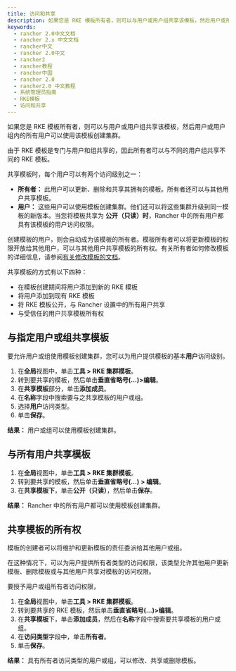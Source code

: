 ```yaml
---
title: 访问和共享
description: 如果您是 RKE 模板所有者，则可以与用户或用户组共享该模板，然后用户或用户组内的所有用户可以使用该模板创建集群。由于 RKE 模板是专门与用户和组共享的，因此所有者可以与不同的用户组共享不同的 RKE 模板。共享模板时，每个用户可以有两个访问级别之一：所有者：此用户可以更新、删除和共享其拥有的模板。所有者还可以与其他用户共享模板。用户：这些用户可以使用模板创建集群。他们还可以将这些集群升级到同一模板的新版本。当您将模板共享为 **公开（只读）时**，Rancher 中的所有用户都具有该模板的用户访问权限。
keywords:
  - rancher 2.0中文文档
  - rancher 2.x 中文文档
  - rancher中文
  - rancher 2.0中文
  - rancher2
  - rancher教程
  - rancher中国
  - rancher 2.0
  - rancher2.0 中文教程
  - 系统管理员指南
  - RKE模板
  - 访问和共享
---
```


如果您是 RKE 模板所有者，则可以与用户或用户组共享该模板，然后用户或用户组内的所有用户可以使用该模板创建集群。

由于 RKE 模板是专门与用户和组共享的，因此所有者可以与不同的用户组共享不同的 RKE 模板。

共享模板时，每个用户可以有两个访问级别之一：

- **所有者：** 此用户可以更新、删除和共享其拥有的模板。所有者还可以与其他用户共享模板。
- **用户：** 这些用户可以使用模板创建集群。他们还可以将这些集群升级到同一模板的新版本。当您将模板共享为 **公开（只读）时**，Rancher 中的所有用户都具有该模板的用户访问权限。

创建模板的用户，则会自动成为该模板的所有者。模板所有者可以将更新模板的权限开放给其他用户，可以与其他用户共享模板的所有权。有关所有者如何修改模板的详细信息，请参阅[有关修改模板的文档](/docs/admin-settings/rke-templates/creating-and-revising/_index)。

共享模板的方式有以下四种：

- 在模板创建期间将用户添加到新的 RKE 模板
- 将用户添加到现有 RKE 模板
- 将 RKE 模板公开，与 Rancher 设置中的所有用户共享
- 与受信任的用户共享模板所有权

## 与指定用户或组共享模板

要允许用户或组使用模板创建集群，您可以为用户提供模板的基本**用户**访问级别。

1. 在**全局**视图中，单击**工具 > RKE 集群模板**。
1. 转到要共享的模板，然后单击**垂直省略号(…)>编辑**。
1. 在**共享模板**部分，单击**添加成员**。
1. 在**名称**字段中搜索要与之共享模板的用户或组。
1. 选择**用户**访问类型。
1. 单击**保存**。

**结果：** 用户或组可以使用模板创建集群。

## 与所有用户共享模板

1. 在**全局**视图中，单击**工具 > RKE 集群模板**。
1. 转到要共享的模板，然后单击**垂直省略号(…) > 编辑**。
1. 在**共享模板下**，单击**公开（只读）**，然后单击**保存**。

**结果：** Rancher 中的所有用户都可以使用模板创建集群。

## 共享模板的所有权

模板的创建者可以将维护和更新模板的责任委派给其他用户或组。

在这种情况下，可以为用户提供所有者类型的访问权限，该类型允许其他用户更新模板、删除模板或与其他用户共享对模板的访问权限。

要授予用户或组所有者访问权限，

1. 在**全局**视图中，单击**工具 > RKE 集群模板**。
1. 转到要共享的 RKE 模板，然后单击**垂直省略号(…)>编辑**。
1. 在**共享模板**下，单击**添加成员**，然后在**名称**字段中搜索要共享模板的用户或组。
1. 在**访问类型**字段中，单击**所有者**。
1. 单击**保存**。

**结果：** 具有所有者访问类型的用户或组，可以修改、共享或删除模板。
